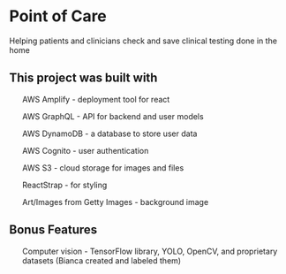 # Point of Care 
Helping patients and clinicians check and save clinical testing done in the home

## This project was built with

<ul>AWS Amplify - deployment tool for react</ul>
<ul>AWS GraphQL - API for backend and user models</ul>
<ul>AWS DynamoDB - a database to store user data</ul>
<ul>AWS Cognito - user authentication</ul>
<ul>AWS S3 - cloud storage for images and files</ul>
<ul>ReactStrap - for styling</ul>
<ul>Art/Images from Getty Images - background image </ul>

## Bonus Features 

<ul>Computer vision - TensorFlow library, YOLO, OpenCV, and proprietary datasets (Bianca created and labeled them)</ul>







